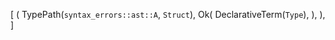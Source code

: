[
    (
        TypePath(`syntax_errors::ast::A`, `Struct`),
        Ok(
            DeclarativeTerm(`Type`),
        ),
    ),
]
